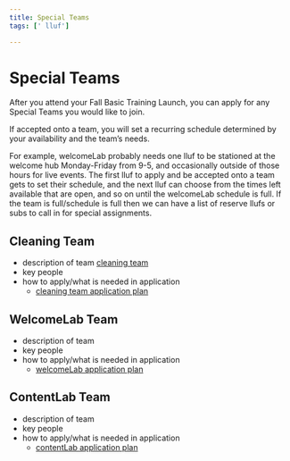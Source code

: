 ```yaml
---
title: Special Teams
tags: [' lluf']

---
```


# Special Teams

After you attend your Fall Basic Training Launch, you can apply for any Special Teams you would like to join.

If accepted onto a team, you will set a recurring schedule determined by your availability and the team’s needs.

For example, welcomeLab probably needs one lluf to be stationed at the welcome hub Monday-Friday from 9-5, and occasionally outside of those hours for live events. The first lluf to apply and be accepted onto a team gets to set their schedule, and the next lluf can choose from the times left available that are open, and so on until the welcomeLab schedule is full. If the team is full/schedule is full then we can have a list of reserve llufs or subs to call in for special assignments.

## Cleaning Team
* description of team [cleaning team](/_rKxw4OwTvaj1ZXd8UbajA)
* key people
* how to apply/what is needed in application
    * [cleaning team application plan](/Drq8a816RRmyfk2qsz0WDQ)
## WelcomeLab Team
* description of team
* key people
* how to apply/what is needed in application
    * [welcomeLab application plan](/ED21d6fjT9K4OkQ5FkF1gA)
## ContentLab Team
* description of team
* key people
* how to apply/what is needed in application
    * [contentLab application plan](/6RqQO_GZRgiues91MfRgfA)
